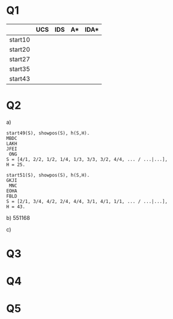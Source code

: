 # Q1
||UCS|IDS|A*|IDA*|
|---|---|---|---|---|
|start10|||||
|start20|||||
|start27|||||
|start35|||||
|start43|||||

# Q2
a) 
~~~
start49(S), showpos(S), h(S,H).
MBDC
LAKH
JFEI
 ONG
S = [4/1, 2/2, 1/2, 1/4, 1/3, 3/3, 3/2, 4/4, ... / ...|...],
H = 25.
~~~
~~~
start51(S), showpos(S), h(S,H).
GKJI
 MNC
EOHA
FBLD
S = [2/1, 3/4, 4/2, 2/4, 4/4, 3/1, 4/1, 1/1, ... / ...|...],
H = 43.
~~~

b) 551168

c) 

# Q3
# Q4
# Q5